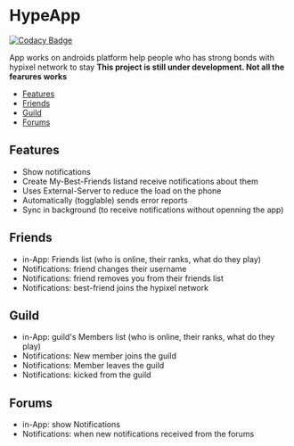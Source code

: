 # HypeApp

[![Codacy Badge](https://api.codacy.com/project/badge/Grade/82d84a8989384d598b8ada5e8f45b8db)](https://app.codacy.com/app/aidn3/HypeApp?utm_source=github.com&utm_medium=referral&utm_content=aidn3/HypeApp&utm_campaign=Badge_Grade_Dashboard)

App works on androids platform help people who has strong bonds with hypixel network to stay
**This project is still under development. Not all the fearures works**

-	[Features](#features)
-	[Friends](#friends)
-	[Guild](#guild)
-	[Forums](#forums)

## Features
-	Show notifications 
-	Create My-Best-Friends listand receive notifications about them
-	Uses External-Server to reduce the load on the phone
-	Automatically (togglable) sends error reports
-	Sync in background (to receive notifications without openning the app)

## Friends
-	in-App: Friends list (who is online, their ranks, what do they play)
-	Notifications: friend changes their username
-	Notifications: friend removes you from their friends list
-	Notifications: best-friend joins the hypixel network

## Guild
-	in-App: guild's Members list (who is online, their ranks, what do they play)
-	Notifications: New member joins the guild
-	Notifications: Member leaves the guild
-	Notifications: kicked from the guild

## Forums
-	in-App: show Notifications
-	Notifications: when new notifications received from the forums